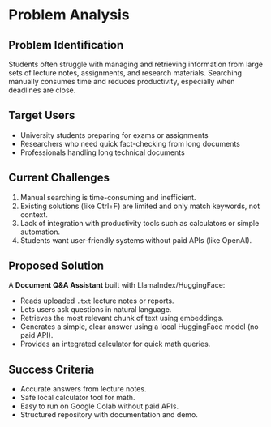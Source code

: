 # Problem Analysis

## Problem Identification
Students often struggle with managing and retrieving information from large sets of lecture notes, assignments, and research materials. Searching manually consumes time and reduces productivity, especially when deadlines are close.

## Target Users
- University students preparing for exams or assignments
- Researchers who need quick fact-checking from long documents
- Professionals handling long technical documents

## Current Challenges
1. Manual searching is time-consuming and inefficient.
2. Existing solutions (like Ctrl+F) are limited and only match keywords, not context.
3. Lack of integration with productivity tools such as calculators or simple automation.
4. Students want user-friendly systems without paid APIs (like OpenAI).

## Proposed Solution
A **Document Q&A Assistant** built with LlamaIndex/HuggingFace:
- Reads uploaded `.txt` lecture notes or reports.
- Lets users ask questions in natural language.
- Retrieves the most relevant chunk of text using embeddings.
- Generates a simple, clear answer using a local HuggingFace model (no paid API).
- Provides an integrated calculator for quick math queries.

## Success Criteria
-  Accurate answers from lecture notes.
-  Safe local calculator tool for math.
-  Easy to run on Google Colab without paid APIs.
-  Structured repository with documentation and demo.
